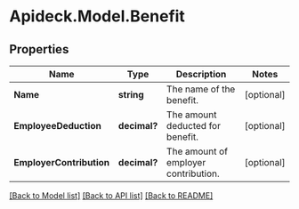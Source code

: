 # Apideck.Model.Benefit

## Properties

Name | Type | Description | Notes
------------ | ------------- | ------------- | -------------
**Name** | **string** | The name of the benefit. | [optional] 
**EmployeeDeduction** | **decimal?** | The amount deducted for benefit. | [optional] 
**EmployerContribution** | **decimal?** | The amount of employer contribution. | [optional] 

[[Back to Model list]](../README.md#documentation-for-models) [[Back to API list]](../README.md#documentation-for-api-endpoints) [[Back to README]](../README.md)

